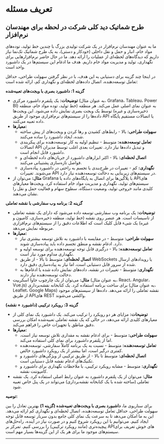 # تعریف مسئله

## طرح شماتیک دید کلی شرکت در لحظه برای مهندسان نرم‌افزار

ما به عنوان مهندسان نرم‌افزار در یک شرکت تولیدی بزرگ با چندین خط تولید، توده‌های مواد خام، انبار و حمل و نقل داخلی (خودکار و دستی)، به یک طرح شماتیک تک‌نما نیاز داریم که دیدگاه‌های لحظه‌ای از عملیات را ارائه دهد. ما در حال حاضر نرم‌افزارهایی برای نگهداری، تولید و مدیریت مواد خام داریم. هدف ما ادغام این سیستم‌ها در یک داشبورد واحد است.

در اینجا چند گزینه برای دستیابی به این هدف، با در نظر گرفتن سهولت طراحی، حداقل تعامل توسعه‌دهنده، اتصال داده‌های لحظه‌ای و نگهداری کم، ارائه شده است:

**گزینه 1: داشبورد بصری با ویجت‌های تعبیه‌شده**

*   **توضیحات:** یک پلتفرم داشبورد مرکزی (به عنوان مثال، Grafana، Tableau، Power BI) به عنوان نمای اصلی عمل می‌کند. هر منطقه (خط تولید، توده مواد خام، منطقه ذخیره‌سازی و غیره) توسط یک ویجت بصری نمایش داده می‌شود. این ویجت‌ها داده‌ها را از سیستم‌های نرم‌افزاری موجود از طریق API یا اتصالات مستقیم پایگاه داده تعبیه می‌کنند.
*   **معیارها:**
    *   **سهولت طراحی:** بالا - رابط‌های کشیدن و رها کردن و ویجت‌های از پیش ساخته شده، ایجاد داشبورد را ساده می‌کنند.
    *   **تعامل توسعه‌دهنده:** متوسط - تنظیم اولیه به کار توسعه‌دهنده برای پیکربندی اتصالات API و تبدیل داده‌ها نیاز دارد. تغییرات بعدی اغلب توسط مدیران داشبورد قابل انجام است.
    *   **اتصال لحظه‌ای:** بالا - اکثر ابزارهای داشبورد از جریان‌های داده لحظه‌ای و فواصل تازه‌سازی پشتیبانی می‌کنند.
    *   **نگهداری:** کم - تغییرات در طرح‌بندی یا تجسم به راحتی در داشبورد پیاده‌سازی می‌شوند. تغییرات API در سیستم‌های زیربنایی به دخالت توسعه‌دهنده نیاز دارد.
*   **مثال:** می‌توان از Grafana با پلاگین‌ها برای اتصال به پایگاه‌های داده یا APIهای سیستم‌های تولید، نگهداری و مدیریت مواد خام استفاده کرد. ویجت‌ها معیارهای کلیدی مانند خروجی تولید، وضعیت دستگاه، سطوح سهام و فعالیت حمل و نقل را نشان می‌دهند.

**گزینه 2: برنامه وب سفارشی با نقشه تعاملی**

*   **توضیحات:** یک برنامه وب سفارشی توسعه داده می‌شود که دارای یک نقشه تعاملی از تاسیسات است. هر عنصر روی نقشه (خط تولید، منطقه ذخیره‌سازی، کامیون و غیره) یک شیء قابل کلیک است که اطلاعات دقیق را از سیستم‌های نرم‌افزاری مربوطه نمایش می‌دهد.
*   **معیارها:**
    *   **سهولت طراحی:** متوسط - در مقایسه با داشبورد به تلاش توسعه بیشتری نیاز دارد. ادغام نقشه و منطق تجسم داده باید پیاده‌سازی شوند.
    *   **تعامل توسعه‌دهنده:** بالا - درگیری قابل توجه توسعه‌دهنده برای توسعه اولیه و نگهداری مداوم مورد نیاز است.
    *   **اتصال لحظه‌ای:** متوسط ​​تا بالا - از طریق WebSockets یا رویدادهای ارسال شده از سرور قابل دستیابی است، اما نیاز به پیاده‌سازی دقیق دارد.
    *   **نگهداری:** متوسط ​​- تغییرات در نقشه، داده‌های نمایش داده شده یا ادغام‌ها به دخالت توسعه‌دهنده نیاز دارند.
*   **مثال:** می‌توان از یک چارچوب جاوا اسکریپت (به عنوان مثال، React، Angular، Vue.js) برای ساخت برنامه استفاده کرد. یک کتابخانه نقشه‌برداری (به عنوان مثال، Leaflet، Google Maps) نقشه تعاملی را ارائه می‌دهد. داده‌ها از سیستم‌های موجود از طریق APIهای REST واکشی می‌شوند.

**گزینه 3: رویکرد ترکیبی (داشبورد + نقشه)**

*   **توضیحات:** مزایای هر دو رویکرد را ترکیب می‌کند. یک داشبورد یک نمای کلی از معیارهای کلیدی ارائه می‌دهد، در حالی که یک نقشه تعاملی تعبیه‌شده امکان بررسی دقیق مناطق یا تجهیزات خاص را فراهم می‌کند.
*   **معیارها:**
    *   **سهولت طراحی:** متوسط - برای ادغام نقشه به مقداری تلاش توسعه نیاز است، اما از پلتفرم داشبورد برای نمای کلی استفاده می‌کند.
    *   **تعامل توسعه‌دهنده:** متوسط - نسبت به یک برنامه کاملاً سفارشی، توسعه‌دهنده کمتری درگیر است، اما بیشتر از یک رویکرد داشبورد خالص.
    *   **اتصال لحظه‌ای:** متوسط ​​تا بالا - از طریق ترکیبی از ویژگی‌های داشبورد و تکنیک‌های ادغام نقشه قابل دستیابی است.
    *   **نگهداری:** متوسط - مشابه رویکرد ترکیبی، با ملاحظات نگهداری برای داشبورد و کامپوننت نقشه.
*   **مثال:** می‌توان از یک پلتفرم داشبورد به عنوان رابط اصلی استفاده کرد. یک نقشه تعاملی (ساخته شده با یک کتابخانه نقشه‌برداری) می‌تواند در یک پنل خاص تعبیه شود.

**توصیه:**

برای سناریوی ما، **داشبورد بصری با ویجت‌های تعبیه‌شده (گزینه 1)** بهترین تعادل را بین سهولت طراحی، حداقل تعامل توسعه‌دهنده، اتصال لحظه‌ای و نگهداری کم ارائه می‌دهد. این به ما امکان می‌دهد تا به سرعت یک نمای کلی جامع بدون سربار توسعه قابل توجه ایجاد کنیم. می‌توانیم با این رویکرد شروع کنیم و در صورت نیاز در آینده، راه‌حل‌های پیچیده‌تری (مانند رویکرد ترکیبی) را بررسی کنیم. تمرکز بر APIهای خوش تعریف برای سیستم‌های موجود ما برای هر یک از این گزینه‌ها بسیار مهم است.

---